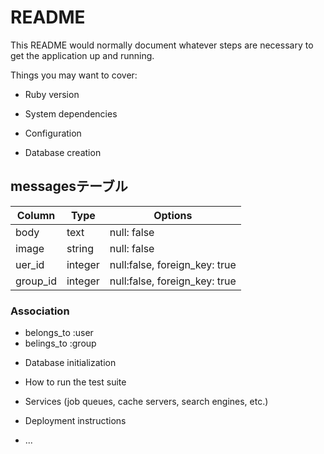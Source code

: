 # README

This README would normally document whatever steps are necessary to get the
application up and running.

Things you may want to cover:

* Ruby version

* System dependencies

* Configuration

* Database creation
## messagesテーブル
|Column|Type|Options|
|------|----|-------|
|body|text|null: false|
|image|string|null: false|
|uer_id|integer|null:false, foreign_key: true|
|group_id|integer|null:false, foreign_key: true|
### Association
- belongs_to :user
- belings_to :group

* Database initialization

* How to run the test suite

* Services (job queues, cache servers, search engines, etc.)

* Deployment instructions

* ...
